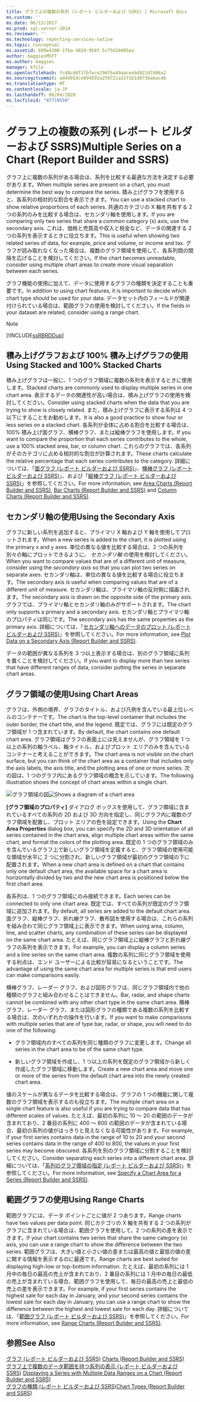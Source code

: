 ```yaml
---
title: グラフ上の複数の系列 (レポート ビルダーおよび SSRS) | Microsoft Docs
ms.custom: ''
ms.date: 06/13/2017
ms.prod: sql-server-2014
ms.reviewer: ''
ms.technology: reporting-services-native
ms.topic: conceptual
ms.assetid: b99e4398-1fba-4824-958f-5c75d10485ea
author: maggiesMSFT
ms.author: maggies
manager: kfile
ms.openlocfilehash: fcd8cd8f1fbfece296fba49aaceebd822d7406a2
ms.sourcegitcommit: ad4d92dce894592a259721a1571b1d8736abacdb
ms.translationtype: MT
ms.contentlocale: ja-JP
ms.lasthandoff: 08/04/2020
ms.locfileid: "87719550"
---
```

# <a name="multiple-series-on-a-chart-report-builder-and-ssrs"></a><span data-ttu-id="5c611-102">グラフ上の複数の系列 (レポート ビルダーおよび SSRS)</span><span class="sxs-lookup"><span data-stu-id="5c611-102">Multiple Series on a Chart (Report Builder and SSRS)</span></span>
  <span data-ttu-id="5c611-103">グラフ上に複数の系列がある場合は、系列を比較する最適な方法を決定する必要があります。</span><span class="sxs-lookup"><span data-stu-id="5c611-103">When multiple series are present on a chart, you must determine the best way to compare the series.</span></span> <span data-ttu-id="5c611-104">積み上げグラフを使用すると、各系列の相対的な割合を表示できます。</span><span class="sxs-lookup"><span data-stu-id="5c611-104">You can use a stacked chart to show relative proportions of each series.</span></span> <span data-ttu-id="5c611-105">共通のカテゴリの X 軸を共有する 2 つの系列のみを比較する場合は、セカンダリ軸を使用します。</span><span class="sxs-lookup"><span data-stu-id="5c611-105">If you are comparing only two series that share a common category (x) axis, use the secondary axis.</span></span> <span data-ttu-id="5c611-106">これは、価格と売買高や収入と税金など、データの関連する 2 つの系列を表示するときに役立ちます。</span><span class="sxs-lookup"><span data-stu-id="5c611-106">This is useful when showing two related series of data, for example, price and volume, or income and tax.</span></span> <span data-ttu-id="5c611-107">グラフが読み取れなくなった場合は、複数のグラフ領域を使用して、各系列間の間隔を広げることを検討してください。</span><span class="sxs-lookup"><span data-stu-id="5c611-107">If the chart becomes unreadable, consider using multiple chart areas to create more visual separation between each series.</span></span>  
  
 <span data-ttu-id="5c611-108">グラフ機能の使用に加えて、データに使用するグラフの種類を決定することも重要です。</span><span class="sxs-lookup"><span data-stu-id="5c611-108">In addition to using chart features, it is important to decide which chart type should be used for your data.</span></span> <span data-ttu-id="5c611-109">データセット内のフィールドが関連付けられている場合は、範囲グラフの使用を検討してください。</span><span class="sxs-lookup"><span data-stu-id="5c611-109">If the fields in your dataset are related, consider using a range chart.</span></span>  
  
> [!NOTE]  
>  [!INCLUDE[ssRBRDDup](../../includes/ssrbrddup-md.md)]  
  
## <a name="using-stacked-and-100-stacked-charts"></a><span data-ttu-id="5c611-110">積み上げグラフおよび 100% 積み上げグラフの使用</span><span class="sxs-lookup"><span data-stu-id="5c611-110">Using Stacked and 100% Stacked Charts</span></span>  
 <span data-ttu-id="5c611-111">積み上げグラフは一般に、1 つのグラフ領域に複数の系列を表示するときに使用します。</span><span class="sxs-lookup"><span data-stu-id="5c611-111">Stacked charts are commonly used to display multiple series in one chart area.</span></span> <span data-ttu-id="5c611-112">表示するデータの関連性が高い場合は、積み上げグラフの使用を検討してください。</span><span class="sxs-lookup"><span data-stu-id="5c611-112">Consider using stacked charts when the data that you are trying to show is closely related.</span></span> <span data-ttu-id="5c611-113">また、積み上げグラフに表示する系列は 4 つ以下にすることをお勧めします。</span><span class="sxs-lookup"><span data-stu-id="5c611-113">It is also a good practice to show four or less series on a stacked chart.</span></span> <span data-ttu-id="5c611-114">各系列が全体に占める割合を比較する場合は、100% 積み上げ面グラフ、横棒グラフ、または縦棒グラフを使用します。</span><span class="sxs-lookup"><span data-stu-id="5c611-114">If you want to compare the proportion that each series contributes to the whole, use a 100% stacked area, bar, or column chart.</span></span> <span data-ttu-id="5c611-115">これらのグラフでは、各系列がそのカテゴリに占める相対的な割合が計算されます。</span><span class="sxs-lookup"><span data-stu-id="5c611-115">These charts calculate the relative percentage that each series contributes to the category.</span></span> <span data-ttu-id="5c611-116">詳細については、「[面グラフ &#40;レポート ビルダーおよび SSRS&#41;](charts-report-builder-and-ssrs.md)」、[横棒グラフ &#40;レポート ビルダーおよび SSRS&#41;](bar-charts-report-builder-and-ssrs.md)」、および「[縦棒グラフ &#40;レポート ビルダーおよび SSRS&#41;](column-charts-report-builder-and-ssrs.md)」を参照してください。</span><span class="sxs-lookup"><span data-stu-id="5c611-116">For more information, see [Area Charts &#40;Report Builder and SSRS&#41;](charts-report-builder-and-ssrs.md), [Bar Charts &#40;Report Builder and SSRS&#41;](bar-charts-report-builder-and-ssrs.md) and [Column Charts &#40;Report Builder and SSRS&#41;](column-charts-report-builder-and-ssrs.md).</span></span>  
  
## <a name="using-the-secondary-axis"></a><span data-ttu-id="5c611-117">セカンダリ軸の使用</span><span class="sxs-lookup"><span data-stu-id="5c611-117">Using the Secondary Axis</span></span>  
 <span data-ttu-id="5c611-118">グラフに新しい系列を追加すると、プライマリ X 軸および Y 軸を使用してプロットされます。</span><span class="sxs-lookup"><span data-stu-id="5c611-118">When a new series is added to the chart, it is plotted using the primary x and y axes.</span></span> <span data-ttu-id="5c611-119">単位の異なる値を比較する場合は、2 つの系列を別々の軸にプロットできるように、 *セカンダリ軸* の使用を検討してください。</span><span class="sxs-lookup"><span data-stu-id="5c611-119">When you want to compare values that are of a different unit of measure, consider using the *secondary axis* so that you can plot two series on separate axes.</span></span> <span data-ttu-id="5c611-120">セカンダリ軸は、単位の異なる値を比較する場合に役立ちます。</span><span class="sxs-lookup"><span data-stu-id="5c611-120">The secondary axis is useful when comparing values that are of a different unit of measure.</span></span> <span data-ttu-id="5c611-121">セカンダリ軸は、プライマリ軸の反対側に描画されます。</span><span class="sxs-lookup"><span data-stu-id="5c611-121">The secondary axis is drawn on the opposite side of the primary axis.</span></span> <span data-ttu-id="5c611-122">グラフでは、プライマリ軸とセカンダリ軸のみがサポートされます。</span><span class="sxs-lookup"><span data-stu-id="5c611-122">The chart only supports a primary and a secondary axis.</span></span> <span data-ttu-id="5c611-123">セカンダリ軸とプライマリ軸のプロパティは同じです。</span><span class="sxs-lookup"><span data-stu-id="5c611-123">The secondary axis has the same properties as the primary axis.</span></span> <span data-ttu-id="5c611-124">詳細については、「[セカンダリ軸へのデータのプロット &#40;レポート ビルダーおよび SSRS&#41;](plot-data-on-a-secondary-axis-report-builder-and-ssrs.md)」を参照してください。</span><span class="sxs-lookup"><span data-stu-id="5c611-124">For more information, see [Plot Data on a Secondary Axis &#40;Report Builder and SSRS&#41;](plot-data-on-a-secondary-axis-report-builder-and-ssrs.md).</span></span>  
  
 <span data-ttu-id="5c611-125">データの範囲が異なる系列を 3 つ以上表示する場合は、別のグラフ領域に系列を置くことを検討してください。</span><span class="sxs-lookup"><span data-stu-id="5c611-125">If you want to display more than two series that have different ranges of data, consider putting the series in separate chart areas.</span></span>  
  
## <a name="using-chart-areas"></a><span data-ttu-id="5c611-126">グラフ領域の使用</span><span class="sxs-lookup"><span data-stu-id="5c611-126">Using Chart Areas</span></span>  
 <span data-ttu-id="5c611-127">グラフは、外側の境界、グラフのタイトル、および凡例を含んでいる最上位レベルのコンテナーです。</span><span class="sxs-lookup"><span data-stu-id="5c611-127">The chart is the top-level container that includes the outer border, the chart title, and the legend.</span></span> <span data-ttu-id="5c611-128">既定では、グラフには既定のグラフ領域が 1 つ含まれています。</span><span class="sxs-lookup"><span data-stu-id="5c611-128">By default, the chart contains one default chart area.</span></span> <span data-ttu-id="5c611-129">グラフ領域はグラフの表面上には見えませんが、グラフ領域を 1 つ以上の系列の軸ラベル、軸タイトル、およびプロット エリアのみを含んでいるコンテナーと考えることができます。</span><span class="sxs-lookup"><span data-stu-id="5c611-129">The chart area is not visible on the chart surface, but you can think of the chart area as a container that includes only the axis labels, the axis title, and the plotting area of one or more series.</span></span> <span data-ttu-id="5c611-130">次の図は、1 つのグラフ内にあるグラフ領域の概念を示しています。</span><span class="sxs-lookup"><span data-stu-id="5c611-130">The following illustration shows the concept of chart areas within a single chart.</span></span>  
  
 <span data-ttu-id="5c611-131">![グラフ領域の図](../media/chartareasdiagram.gif "グラフ領域の図")</span><span class="sxs-lookup"><span data-stu-id="5c611-131">![Shows a diagram of a chart area](../media/chartareasdiagram.gif "Shows a diagram of a chart area")</span></span>  
  
 <span data-ttu-id="5c611-132">**[グラフ領域のプロパティ]** ダイアログ ボックスを使用して、グラフ領域に含まれているすべての系列の 2D および 3D 方向を指定し、同じグラフ内に複数のグラフ領域を配置し、プロット エリアの色を設定できます。</span><span class="sxs-lookup"><span data-stu-id="5c611-132">Using the **Chart Area Properties** dialog box, you can specify the 2D and 3D orientation of all series contained in the chart area, align multiple chart areas within the same chart, and format the colors of the plotting area.</span></span> <span data-ttu-id="5c611-133">既定の 1 つのグラフ領域のみを含んでいるグラフ上で新しいグラフ領域を定義すると、グラフ領域の使用可能な領域が水平に 2 つに分割され、新しいグラフ領域が最初のグラフ領域の下に配置されます。</span><span class="sxs-lookup"><span data-stu-id="5c611-133">When a new chart area is defined on a chart that contains only one default chart area, the available space for a chart area is horizontally divided by two and the new chart area is positioned below the first chart area.</span></span>  
  
 <span data-ttu-id="5c611-134">各系列は、1 つのグラフ領域にのみ接続できます。</span><span class="sxs-lookup"><span data-stu-id="5c611-134">Each series can be connected to only one chart area.</span></span> <span data-ttu-id="5c611-135">既定では、すべての系列が既定のグラフ領域に追加されます。</span><span class="sxs-lookup"><span data-stu-id="5c611-135">By default, all series are added to the default chart area.</span></span> <span data-ttu-id="5c611-136">面グラフ、縦棒グラフ、折れ線グラフ、散布図を使用する場合は、これらの系列を組み合わて同じグラフ領域上に表示できます。</span><span class="sxs-lookup"><span data-stu-id="5c611-136">When using area, column, line, and scatter charts, any combination of these series can be displayed on the same chart area.</span></span> <span data-ttu-id="5c611-137">たとえば、同じグラフ領域上に縦棒グラフと折れ線グラフの系列を表示できます。</span><span class="sxs-lookup"><span data-stu-id="5c611-137">For example, you can display a column series and a line series on the same chart area.</span></span> <span data-ttu-id="5c611-138">複数の系列に同じグラフ領域を使用する利点は、エンド ユーザーによる比較が容易になるということです。</span><span class="sxs-lookup"><span data-stu-id="5c611-138">The advantage of using the same chart area for multiple series is that end users can make comparisons easily.</span></span>  
  
 <span data-ttu-id="5c611-139">横棒グラフ、レーダー グラフ、および図形グラフは、同じグラフ領域内で他の種類のグラフと組み合わせることはできません。</span><span class="sxs-lookup"><span data-stu-id="5c611-139">Bar, radar, and shape charts cannot be combined with any other chart type in the same chart area.</span></span> <span data-ttu-id="5c611-140">横棒グラフ、レーダー グラフ、または図形グラフの種類である複数の系列を比較する場合は、次のいずれかの操作を行います。</span><span class="sxs-lookup"><span data-stu-id="5c611-140">If you want to make comparisons with multiple series that are of type bar, radar, or shape, you will need to do one of the following:</span></span>  
  
-   <span data-ttu-id="5c611-141">グラフ領域内のすべての系列を同じ種類のグラフに変更します。</span><span class="sxs-lookup"><span data-stu-id="5c611-141">Change all series in the chart area to be of the same chart type.</span></span>  
  
-   <span data-ttu-id="5c611-142">新しいグラフ領域を作成し、1 つ以上の系列を既定のグラフ領域から新しく作成したグラフ領域に移動します。</span><span class="sxs-lookup"><span data-stu-id="5c611-142">Create a new chart area and move one or more of the series from the default chart area into the newly created chart area.</span></span>  
  
 <span data-ttu-id="5c611-143">値のスケールが異なるデータを比較する場合は、グラフの 1 つの機能に関して複数のグラフ領域を表示するのも役立ちます。</span><span class="sxs-lookup"><span data-stu-id="5c611-143">The multiple chart area on a single chart feature is also useful if you are trying to compare data that has different scales of values.</span></span> <span data-ttu-id="5c611-144">たとえば、最初の系列に 10 ～ 20 の範囲のデータが含まれており、2 番目の系列に 400 ～ 800 の範囲のデータが含まれている場合、最初の系列の値がはっきりと見えなくなる可能性があります。</span><span class="sxs-lookup"><span data-stu-id="5c611-144">For example, if your first series contains data in the range of 10 to 20 and your second series contains data in the range of 400 to 800, the values in your first series may become obscured.</span></span> <span data-ttu-id="5c611-145">各系列を別のグラフ領域に分割することを検討してください。</span><span class="sxs-lookup"><span data-stu-id="5c611-145">Consider separating each series into a different chart area.</span></span> <span data-ttu-id="5c611-146">詳細については、「[系列のグラフ領域の指定 &#40;レポート ビルダーおよび SSRS&#41;](specify-a-chart-area-for-a-series-report-builder-and-ssrs.md)」を参照してください。</span><span class="sxs-lookup"><span data-stu-id="5c611-146">For more information, see [Specify a Chart Area for a Series &#40;Report Builder and SSRS&#41;](specify-a-chart-area-for-a-series-report-builder-and-ssrs.md).</span></span>  
  
## <a name="using-range-charts"></a><span data-ttu-id="5c611-147">範囲グラフの使用</span><span class="sxs-lookup"><span data-stu-id="5c611-147">Using Range Charts</span></span>  
 <span data-ttu-id="5c611-148">範囲グラフには、データ ポイントごとに値が 2 つあります。</span><span class="sxs-lookup"><span data-stu-id="5c611-148">Range charts have two values per data point.</span></span> <span data-ttu-id="5c611-149">同じカテゴリの X 軸を共有する 2 つの系列がグラフに含まれている場合は、範囲グラフを使用して、2 つの系列の差を表示できます。</span><span class="sxs-lookup"><span data-stu-id="5c611-149">If your chart contains two series that share the same category (x) axis, you can use a range chart to show the difference between the two series.</span></span> <span data-ttu-id="5c611-150">範囲グラフは、大きい値と小さい値の差または最高の値と最低の値の差に関する情報を表示するのに最適です。</span><span class="sxs-lookup"><span data-stu-id="5c611-150">Range charts are best suited for displaying high-low or top-bottom information.</span></span> <span data-ttu-id="5c611-151">たとえば、最初の系列には 1 月中の毎日の最高の売上が含まれており、2 番目の系列には 1 月中の毎日の最低の売上が含まれている場合、範囲グラフを使用して、毎日の最高の売上と最低の売上の差を表示できます。</span><span class="sxs-lookup"><span data-stu-id="5c611-151">For example, if your first series contains the highest sale for each day in January, and your second series contains the lowest sale for each day in January, you can use a range chart to show the difference between the highest and lowest sale for each day.</span></span> <span data-ttu-id="5c611-152">詳細については、「[範囲グラフ &#40;レポート ビルダーおよび SSRS&#41;](range-charts-report-builder-and-ssrs.md)」を参照してください。</span><span class="sxs-lookup"><span data-stu-id="5c611-152">For more information, see [Range Charts &#40;Report Builder and SSRS&#41;](range-charts-report-builder-and-ssrs.md).</span></span>  
  
## <a name="see-also"></a><span data-ttu-id="5c611-153">参照</span><span class="sxs-lookup"><span data-stu-id="5c611-153">See Also</span></span>  
 <span data-ttu-id="5c611-154">[グラフ &#40;レポート ビルダーおよび SSRS&#41;](charts-report-builder-and-ssrs.md) </span><span class="sxs-lookup"><span data-stu-id="5c611-154">[Charts &#40;Report Builder and SSRS&#41;](charts-report-builder-and-ssrs.md) </span></span>  
 <span data-ttu-id="5c611-155">[グラフ上で複数のデータ範囲を持つ系列の表示 &#40;レポート ビルダーおよび SSRS&#41;](displaying-a-series-with-multiple-data-ranges-on-a-chart.md) </span><span class="sxs-lookup"><span data-stu-id="5c611-155">[Displaying a Series with Multiple Data Ranges on a Chart &#40;Report Builder and SSRS&#41;](displaying-a-series-with-multiple-data-ranges-on-a-chart.md) </span></span>  
 [<span data-ttu-id="5c611-156">グラフの種類 &#40;レポート ビルダーおよび SSRS&#41;</span><span class="sxs-lookup"><span data-stu-id="5c611-156">Chart Types &#40;Report Builder and SSRS&#41;</span></span>](chart-types-report-builder-and-ssrs.md)  
  
  
